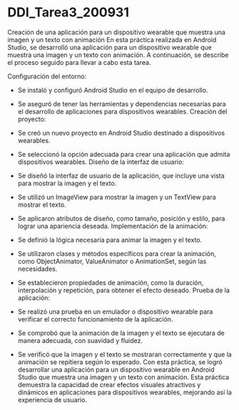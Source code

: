 # DDI_Tarea3_200931
Creación de una aplicación para un dispositivo wearable que muestra una imagen y un texto con animación
En esta práctica realizada en Android Studio, se desarrolló una aplicación para un dispositivo wearable que muestra una imagen y un texto con animación. 
A continuación, se describe el proceso seguido para llevar a cabo esta tarea.

Configuración del entorno:
 - Se instaló y configuró Android Studio en el equipo de desarrollo.
 - Se aseguró de tener las herramientas y dependencias necesarias para el desarrollo de aplicaciones para dispositivos wearables.
  Creación del proyecto:

 - Se creó un nuevo proyecto en Android Studio destinado a dispositivos wearables.
 - Se seleccionó la opción adecuada para crear una aplicación que admita dispositivos wearables.
  Diseño de la interfaz de usuario:

 - Se diseñó la interfaz de usuario de la aplicación, que incluye una vista para mostrar la imagen y el texto.
 - Se utilizó un ImageView para mostrar la imagen y un TextView para mostrar el texto.
 - Se aplicaron atributos de diseño, como tamaño, posición y estilo, para lograr una apariencia deseada.
   Implementación de la animación:

 - Se definió la lógica necesaria para animar la imagen y el texto.
 - Se utilizaron clases y métodos específicos para crear la animación, como ObjectAnimator, ValueAnimator o AnimationSet, según las necesidades.
 - Se establecieron propiedades de animación, como la duración, interpolación y repetición, para obtener el efecto deseado.
  Prueba de la aplicación:

 - Se realizó una prueba en un emulador o dispositivo wearable para verificar el correcto funcionamiento de la aplicación.
 - Se comprobó que la animación de la imagen y el texto se ejecutara de manera adecuada, con suavidad y fluidez.
 - Se verificó que la imagen y el texto se mostraran correctamente y que la animación se repitiera según lo esperado.
Con esta práctica, se logró desarrollar una aplicación para un dispositivo wearable en Android Studio que muestra una imagen y un texto con animación. 
Esta práctica demuestra la capacidad de crear efectos visuales atractivos y dinámicos en aplicaciones para dispositivos wearables, mejorando así la experiencia de usuario.
